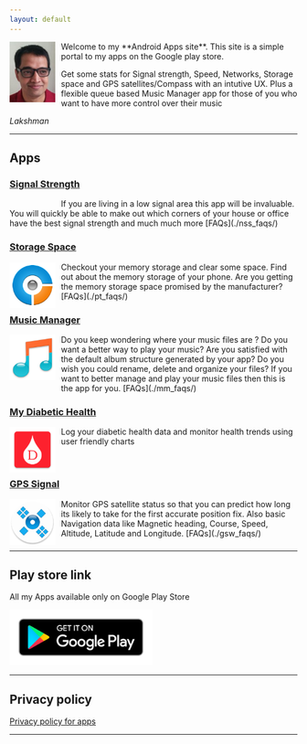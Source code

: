 ```yaml
---
layout: default
---
```


<img src="/assets/main/profile.jpg" alt="" style="float: left; width: 80px;height: 106px;margin-right: 10px;"/>
Welcome to my **Android Apps site**. This site is a simple portal to my apps on the Google play store.

Get some stats for Signal strength, Speed, Networks, Storage space and GPS satellites/Compass with an intutive UX. Plus a flexible queue based Music Manager app for those of you who want to have more control over their music

<i>Lakshman</i>
<div style="clear: left;"/>

<hr>

## Apps

### [Signal Strength](http://play.google.com/store/apps/details?id=com.cls.networkwidget)
<img  style="float: left; margin-right: 10px; margin-bottom: 10px;width: 80px" src="/assets/main/ss.png" alt=""/>
If you are living in a low signal area this app will be invaluable. You will quickly be able to make out which corners of your house or office have the best signal strength and much much more [FAQs](./nss_faqs/)

<div style="clear: left;"/>

### [Storage Space](http://play.google.com/store/apps/details?id=com.cls.partition)
<img  style="float: left; margin-right: 10px; margin-bottom: 10px;width: 80px" src="/assets/main/pt.png" alt=""/>
Checkout your memory storage and clear some space. Find out about the memory storage of your phone. Are you getting the memory storage space promised by the manufacturer? [FAQs](./pt_faqs/)

<div style="clear: left;"/>

### [Music Manager](http://play.google.com/store/apps/details?id=com.cls.musicplayer)
<img  style="float: left; margin-right: 10px; margin-bottom: 10px;width: 80px" src="/assets/main/mm.png" alt=""/>
Do you keep wondering where your music files are ? Do you want a better way to play your music? Are you satisfied with the default album structure generated by your app? Do you wish you could rename, delete and organize your files? If you want to better manage and play your music files then this is the app for you. [FAQs](./mm_faqs/)

<div style="clear: left;"/>

### [My Diabetic Health](http://play.google.com/store/apps/details?id=com.cls.dhealth)
<img  style="float: left; margin-right: 10px; margin-bottom: 10px;width: 80px" src="/assets/main/mdh.png" alt=""/>
Log your diabetic health data and monitor health trends using user friendly charts
<div style="clear: left;"/>

### [GPS Signal](http://play.google.com/store/apps/details?id=com.cls.gpswidget)
<img  style="float: left; margin-right: 10px; margin-bottom: 10px;width: 80px" src="/assets/main/gs.png" alt=""/>
Monitor GPS satellite status so that you can predict how long its likely to take for the first accurate position fix. Also basic Navigation data like Magnetic heading, Course, Speed, Altitude, Latitude and Longitude. [FAQs](./gsw_faqs/)
<div style="clear: left;"/>

<hr>

## Play store link
All my Apps available only on Google Play Store

<a href="http://play.google.com/store/apps/developer?id=Lakshman">
  <img src="/assets/main/google-play-badge.png" alt="Play store" style="width:250px;border:0;">
</a>

<hr>

## Privacy policy
[Privacy policy for apps](privacy-policy)

<hr>
